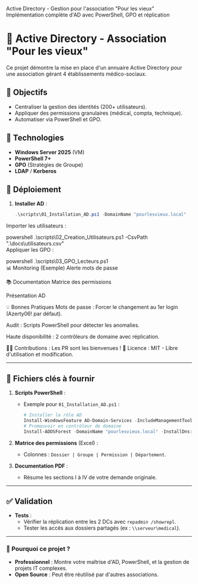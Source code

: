 Active Directory - Gestion pour l'association "Pour les vieux"
Implémentation complète d'AD avec PowerShell, GPO et réplication

# 🏥 Active Directory - Association "Pour les vieux"  

Ce projet démontre la mise en place d'un annuaire Active Directory pour une association gérant 4 établissements médico-sociaux.  

## 🎯 Objectifs  
- Centraliser la gestion des identités (200+ utilisateurs).  
- Appliquer des permissions granulaires (médical, compta, technique).  
- Automatiser via PowerShell et GPO.  

## 🔧 Technologies  
- **Windows Server 2025** (VM)  
- **PowerShell 7+**  
- **GPO** (Stratégies de Groupe)  
- **LDAP** / **Kerberos**  

## 🚀 Déploiement  
1. **Installer AD** :  
   ```powershell
   .\scripts\01_Installation_AD.ps1 -DomainName "pourlesvieux.local"  
Importer les utilisateurs :

powershell
.\scripts\02_Creation_Utilisateurs.ps1 -CsvPath ".\docs\utilisateurs.csv"  
Appliquer les GPO :

powershell
.\scripts\03_GPO_Lecteurs.ps1  
📊 Monitoring (Exemple)
Alerte mots de passe

📚 Documentation
Matrice des permissions

Présentation AD

💡 Bonnes Pratiques
Mots de passe : Forcer le changement au 1er login (Azerty06! par défaut).

Audit : Scripts PowerShell pour détecter les anomalies.

Haute disponibilité : 2 contrôleurs de domaine avec réplication.

👨‍💻 Contributions : Les PR sont les bienvenues !
📜 Licence : MIT - Libre d'utilisation et modification.


---

## 🔗 **Fichiers clés à fournir**  
1. **Scripts PowerShell** :  
   - Exemple pour `01_Installation_AD.ps1` :  
     ```powershell
     # Installer le rôle AD
     Install-WindowsFeature AD-Domain-Services -IncludeManagementTools
     # Promouvoir en contrôleur de domaine
     Install-ADDSForest -DomainName "pourlesvieux.local" -InstallDns:$true -Force:$true
     ```  

2. **Matrice des permissions** (Excel) :  
   - Colonnes : `Dossier | Groupe | Permission | Département`.  

3. **Documentation PDF** :  
   - Résume les sections I à IV de votre demande originale.  

---

## ✅ Validation  
- **Tests** :  
  - Vérifier la réplication entre les 2 DCs avec `repadmin /showrepl`.  
  - Tester les accès aux dossiers partagés (ex : `\\serveur\medical`).   

---

### 🌟 Pourquoi ce projet ?  
- **Professionnel** : Montre votre maîtrise d'AD, PowerShell, et la gestion de projets IT complexes.  
- **Open Source** : Peut être réutilisé par d'autres associations.  


